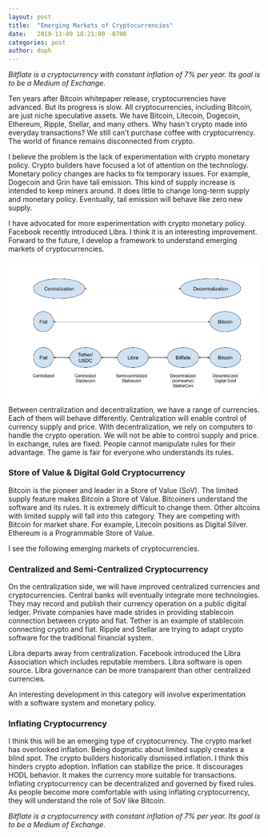 ```yaml
---
layout: post
title:  "Emerging Markets of Cryptocurrencies"
date:   2019-11-09 18:21:00 -0700
categories: post
author: doph
---
```


*Bitflate is a cryptocurrency with constant inflation of 7% per year. Its goal is to be a Medium of Exchange.*

Ten years after Bitcoin whitepaper release, cryptocurrencies have advanced. But its progress is slow. All cryptocurrencies, including Bitcoin, are just niche speculative assets. We have Bitcoin, Litecoin, Dogecoin, Ethereum, Ripple, Stellar, and many others. Why hasn't crypto made into everyday transactions? We still can't purchase coffee with cryptocurrency. The world of finance remains disconnected from crypto.

I believe the problem is the lack of experimentation with crypto monetary policy. Crypto builders have focused a lot of attention on the technology. Monetary policy changes are hacks to fix temporary issues. For example, Dogecoin and Grin have tail emission. This kind of supply increase is intended to keep miners around. It does little to change long-term supply and monetary policy. Eventually, tail emission will behave like zero new supply.

I have advocated for more experimentation with crypto monetary policy. Facebook recently introduced Libra. I think it is an interesting improvement. Forward to the future, I develop a framework to understand emerging markets of cryptocurrencies.

![Figure 1](/assets/images/CryptoCentralizationDecentralization.png)

Between centralization and decentralization, we have a range of currencies. Each of them will behave differently. Centralization will enable control of currency supply and price. With decentralization, we rely on computers to handle the crypto operation. We will not be able to control supply and price. In exchange, rules are fixed. People cannot manipulate rules for their advantage. The game is fair for everyone who understands its rules.

### Store of Value & Digital Gold Cryptocurrency

Bitcoin is the pioneer and leader in a Store of Value (SoV). The limited supply feature makes Bitcoin a Store of Value. Bitcoiners understand the software and its rules. It is extremely difficult to change them. Other altcoins with limited supply will fall into this category. They are competing with Bitcoin for market share. For example, Litecoin positions as Digital Silver. Ethereum is a Programmable Store of Value.

I see the following emerging markets of cryptocurrencies.

### Centralized and Semi-Centralized Cryptocurrency

On the centralization side, we will have improved centralized currencies and cryptocurrencies. Central banks will eventually integrate more technologies. They may record and publish their currency operation on a public digital ledger. Private companies have made strides in providing stablecoin connection between crypto and fiat. Tether is an example of stablecoin connecting crypto and fiat. Ripple and Stellar are trying to adapt crypto software for the traditional financial system.

Libra departs away from centralization. Facebook introduced the Libra Association which includes reputable members. Libra software is open source. Libra governance can be more transparent than other centralized currencies.

An interesting development in this category will involve experimentation with a software system and monetary policy.

### Inflating Cryptocurrency

I think this will be an emerging type of cryptocurrency. The crypto market has overlooked inflation. Being dogmatic about limited supply creates a blind spot. The crypto builders historically dismissed inflation. I think this hinders crypto adoption. Inflation can stabilize the price. It discourages HODL behavior. It makes the currency more suitable for transactions. Inflating cryptocurrency can be decentralized and governed by fixed rules. As people become more comfortable with using inflating cryptocurrency, they will understand the role of SoV like Bitcoin.

*Bitflate is a cryptocurrency with constant inflation of 7% per year. Its goal is to be a Medium of Exchange.*